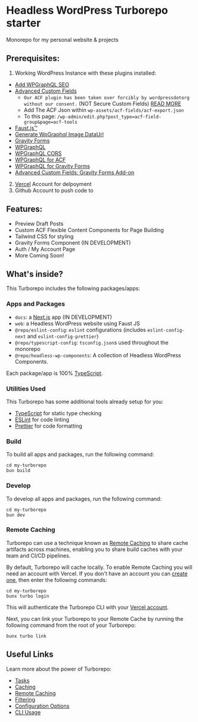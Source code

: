 # Headless WordPress Turborepo starter

Monorepo for my personal website & projects

## Prerequisites:
1. Working WordPress Instance with these plugins installed:
- [Add WPGraphQL SEO](https://github.com/ashhitch/wp-graphql-yoast-seo)
- [Advanced Custom Fields](https://www.advancedcustomfields.com/)
    - `Our ACF plugin has been taken over forcibly by wordpressdotorg without our consent.` (NOT Secure Custom Fields) [READ MORE](https://www.advancedcustomfields.com/blog/acf-plugin-no-longer-available-on-wordpress-org/)
    - Add The ACF Json within `wp-assets/acf-fields/acf-export.json`
    - To this page: `/wp-admin/edit.php?post_type=acf-field-group&page=acf-tools`
- [Faust.js™](https://faustjs.org/)
- [Generate WpGraphql Image DataUrl](https://github.com/dipankarmaikap/wp-graphql-image-dataurl)
- [Gravity Forms](https://www.gravityforms.com/)
- [WPGraphQL](https://www.wpgraphql.com/)
- [WPGraphQL CORS](https://www.wpgraphql.com/extenstion-plugins/wpgraphql-cors)
- [WPGraphQL for ACF](https://github.com/wp-graphql/wpgraphql-acf)
- [WPGraphQL for Gravity Forms](https://github.com/AxeWP/wp-graphql-gravity-forms)
- [Advanced Custom Fields: Gravity Forms Add-on ](https://wordpress.org/plugins/acf-gravityforms-add-on/)
2. [Vercel](https://vercel.com/) Account for delpoyment
3. Github Account to push code to


## Features:
- Preview Draft Posts
- Custom ACF Flexible Content Components for Page Building
- Tailwind CSS for styling
- Gravity Forms Component (IN DEVELOPMENT)
- Auth / My Account Page
- More Coming Soon!

## What's inside?

This Turborepo includes the following packages/apps:


### Apps and Packages

- `docs`: a [Next.js](https://nextjs.org/) app (IN DEVELOPMENT)
- `web`: a Headless WordPress website using Faust JS
- `@repo/eslint-config`: `eslint` configurations (includes `eslint-config-next` and `eslint-config-prettier`)
- `@repo/typescript-config`: `tsconfig.json`s used throughout the monorepo
- `@repo/headless-wp-components`: A collection of Headless WordPress Components.

Each package/app is 100% [TypeScript](https://www.typescriptlang.org/).

### Utilities Used

This Turborepo has some additional tools already setup for you:

- [TypeScript](https://www.typescriptlang.org/) for static type checking
- [ESLint](https://eslint.org/) for code linting
- [Prettier](https://prettier.io) for code formatting

### Build

To build all apps and packages, run the following command:

```
cd my-turborepo
bun build
```

### Develop

To develop all apps and packages, run the following command:

```
cd my-turborepo
bun dev
```

### Remote Caching

Turborepo can use a technique known as [Remote Caching](https://turbo.build/repo/docs/core-concepts/remote-caching) to share cache artifacts across machines, enabling you to share build caches with your team and CI/CD pipelines.

By default, Turborepo will cache locally. To enable Remote Caching you will need an account with Vercel. If you don't have an account you can [create one](https://vercel.com/signup), then enter the following commands:

```
cd my-turborepo
bunx turbo login
```

This will authenticate the Turborepo CLI with your [Vercel account](https://vercel.com/docs/concepts/personal-accounts/overview).

Next, you can link your Turborepo to your Remote Cache by running the following command from the root of your Turborepo:

```
bunx turbo link
```

## Useful Links

Learn more about the power of Turborepo:

- [Tasks](https://turbo.build/repo/docs/core-concepts/monorepos/running-tasks)
- [Caching](https://turbo.build/repo/docs/core-concepts/caching)
- [Remote Caching](https://turbo.build/repo/docs/core-concepts/remote-caching)
- [Filtering](https://turbo.build/repo/docs/core-concepts/monorepos/filtering)
- [Configuration Options](https://turbo.build/repo/docs/reference/configuration)
- [CLI Usage](https://turbo.build/repo/docs/reference/command-line-reference)
